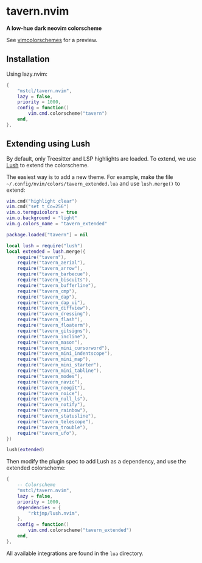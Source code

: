 # tavern.nvim

**A low-hue dark neovim colorscheme**

See [vimcolorschemes](https://vimcolorschemes.com/mstcl/tavern.nvim) for a
preview.

## Installation

Using lazy.nvim:

```lua
{
    "mstcl/tavern.nvim",
    lazy = false,
    priority = 1000,
    config = function()
        vim.cmd.colorscheme("tavern")
    end,
},
```

## Extending using Lush

By default, only Treesitter and LSP highlights are loaded.
To extend, we use [Lush](https://github.com/rktjmp/lush.nvim) to extend the
colorscheme.

The easiest way is to add a new theme.
For example, make the file `~/.config/nvim/colors/tavern_extended.lua` and use
`lush.merge()` to extend:

```lua
vim.cmd("highlight clear")
vim.cmd("set t_Co=256")
vim.o.termguicolors = true
vim.o.background = "light"
vim.g.colors_name = "tavern_extended"

package.loaded["tavern"] = nil

local lush = require("lush")
local extended = lush.merge({
	require("tavern"),
	require("tavern_aerial"),
	require("tavern_arrow"),
	require("tavern_barbecue"),
	require("tavern_biscuits"),
	require("tavern_bufferline"),
	require("tavern_cmp"),
	require("tavern_dap"),
	require("tavern_dap_ui"),
	require("tavern_diffview"),
	require("tavern_dressing"),
	require("tavern_flash"),
	require("tavern_floaterm"),
	require("tavern_gitsigns"),
	require("tavern_incline"),
	require("tavern_mason"),
	require("tavern_mini_cursorword"),
	require("tavern_mini_indentscope"),
	require("tavern_mini_map"),
	require("tavern_mini_starter"),
	require("tavern_mini_tabline"),
	require("tavern_modes"),
	require("tavern_navic"),
	require("tavern_neogit"),
	require("tavern_noice"),
	require("tavern_null_ls"),
	require("tavern_notify"),
	require("tavern_rainbow"),
	require("tavern_statusline"),
	require("tavern_telescope"),
	require("tavern_trouble"),
	require("tavern_ufo"),
})

lush(extended)
```

Then modify the plugin spec to add Lush as a dependency, and use the extended
colorscheme:

```lua
{
    -- Colorscheme
    "mstcl/tavern.nvim",
    lazy = false,
    priority = 1000,
    dependencies = {
        "rktjmp/lush.nvim",
    },
    config = function()
        vim.cmd.colorscheme("tavern_extended")
    end,
},
```

All available integrations are found in the `lua` directory.
